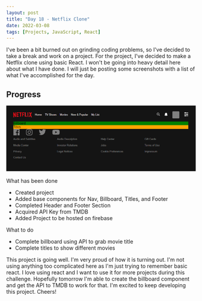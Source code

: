 ```yaml
---
layout: post
title: "Day 18 - Netflix Clone"
date: 2022-03-08
tags: [Projects, JavaScript, React]
---
```


I've been a bit burned out on grinding coding problems, so I've decided to take a break and work on a project. For the project, I've decided to make a Netflix clone using basic React.  I won't be going into heavy detail here about what I have done. I will just be posting some screenshots with a list of what I've accomplished for the day.

## Progress

![Progress for Day 18](../assets/img/progress.png)

What has been done

* Created project
* Added base components for Nav, Billboard, Titles, and Footer
* Completed Header and Footer Section
* Acquired API Key from TMDB
* Added Project to be hosted on firebase

What to do

* Complete billboard using API to grab movie title
* Complete titles to show different movies

This project is going well. I'm very proud of how it is turning out. I'm not using anything too complicated here as I'm just trying to remember basic react. I love using react and I want to use it for more projects during this challenge. Hopefully tomorrow I'm able to create the billboard component and get the API to TMDB to work for that. I'm excited to keep developing this project. Cheers!
